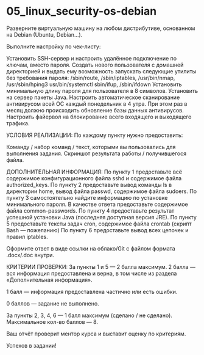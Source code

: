 # 05_linux_security-os-debian
Разверните виртуальную машину на любом дистрибутиве, основанном на Debian (Ubuntu, Debian…).

Выполните настройку по чек-листу:

Установить SSH-сервер и настроить удалённое подключение по ключам, вместо пароля.
Создать нового пользователя с домашней директорией и выдать ему возможность запускать следующие утилиты без требования пароля:
/sbin/route, /sbin/iptables, /usr/bin/nmap, /usr/sbin/hping3
usr/bin/systemctl
sbin/ifup, /sbin/ifdown
Установить минимальную длину пароля для пользователя в 8 символов.
Установить на сервер пакеты Java.
Настроить автоматическое сканирование антивирусом всей ОС каждый понедельник в 4 утра. При этом раз в месяц должно происходить обновление базы данных антивирусов.
Настроить файервол на блокирование всего входящего и выходящего трафика.
 

УСЛОВИЯ РЕАЛИЗАЦИИ:
По каждому пункту нужно предоставить:

Команду / набор команд / текст, которыми вы пользовались для выполнения задания.
Скриншот результата работы / получившегося файла.
 

ДОПОЛНИТЕЛЬНАЯ ИНФОРМАЦИЯ:
По пункту 1 предоставьте всё содержимое конфигурационного файла sshd и содержимое файла authorized_keys.
По пункту 2 предоставьте вывод команды ls в директории home, вывод файла passwd, содержимое файла sudoers.
По пункту 3 самостоятельно найдите информацию по установке минимального пароля. В качестве ответа предоставьте содержимое файла common-passwords.
По пункту 4 предоставьте результат успешной установки Java (последняя доступная версия JRE).
По пункту 5 предоставьте тексты задач cron, содержимое файла crontab (скрипт Bash — пожеланию)
По пункту 6 предоставьте вывод всех цепочек и правил iptables.

Оформите ответ в виде ссылки на облако/Git с файлом формата .docx/.doc внутри.
 

КРИТЕРИИ ПРОВЕРКИ:
За пункты 1 и 5 — 2 балла максимум.
2 балла — вся информация предоставлена и верна, в том числе из раздела «Дополнительная информация».

1 балл — информация предоставлена частично или есть ошибки.

0 баллов — задание не выполнено.

За пункты 2, 3, 4, 6 — 1 балл максимум (сделано / не сделано).
Максимальное кол-во баллов — 8.

Ваш отчёт проверит ментор курса и выставит оценку по критериям.

Успехов в задании!
